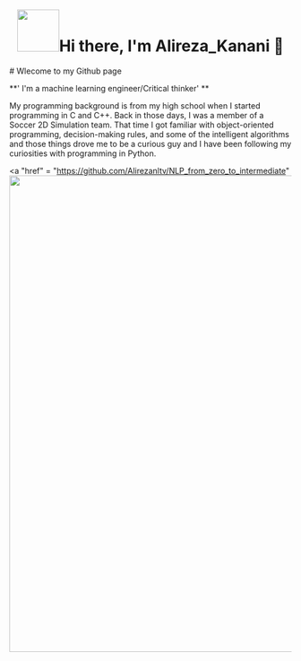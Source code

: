 <h1 align = "center"><img src="[https://github.com/suhasmaddali/GIF-files/blob/main/animat-campfire-color.gif]" width="75" />Hi there, I'm Alireza_Kanani 👋</h1>
# Wlecome to my Github page



**' I'm a machine learning engineer/Critical thinker' **

  
My programming background is from my high school when I started programming in C and C++. Back in those days, I was a member of a Soccer 2D Simulation team. That time I got familiar with object-oriented programming, decision-making rules, and some of the intelligent algorithms and those things drove me to be a curious guy and I have been following my curiosities with programming in Python.

<p align="left">
  
  <a "href" = "https://github.com/Alirezanltv/NLP_from_zero_to_intermediate"
     <img width="850" src = "https://dezyre.gumlet.io/images/blog/how-to-learn-nlp-from-scratch/image_88562057931633524561164.png?w=330&dpr=2.6"></a>
</p>
    
